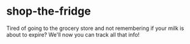 # shop-the-fridge
Tired of going to the grocery store and not remembering if your milk is about to expire? We'll now you can track all that info!

